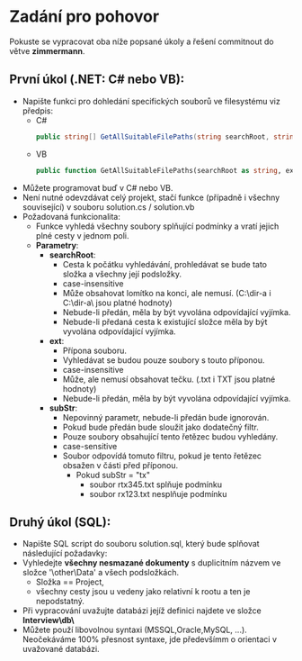 # **Zadání pro pohovor**

Pokuste se vypracovat oba níže popsané úkoly a řešení commitnout do větve **zimmermann**.

## **První úkol (.NET: C# nebo VB):**
-  Napište funkci pro dohledání specifických souborů ve filesystému viz předpis:
   -  C#
        ```csharp
        public string[] GetAllSuitableFilePaths(string searchRoot, string ext, string subStr = ""){}
        ```
   - VB
        ```vb
        public function GetAllSuitableFilePaths(searchRoot as string, ext as string, optional subStr as string = "") as String()
        ```
- Můžete programovat buď v C# nebo VB. 
- Není nutné odevzdávat celý projekt, stačí funkce (případně i všechny související) v souboru solution.cs / solution.vb
- Požadovaná funkcionalita:
  - Funkce vyhledá všechny soubory splňující podmínky a vratí jejich plné cesty v jednom poli. 
  - **Parametry**:
    - **searchRoot**: 
      - Cesta k počátku vyhledávání, prohledávat se bude tato složka a všechny její podsložky.
      - case-insensitive
      - Může obsahovat lomítko na konci, ale nemusí. (C:\dir-a i C:\dir-a\ jsou platné hodnoty) 
      - Nebude-li předán, měla by být vyvolána odpovídající vyjímka.
      - Nebude-li předaná cesta k existující složce měla by být vyvolána odpovídající vyjímka.
    - **ext**: 
      - Přípona souboru. 
      - Vyhledávat se budou pouze soubory s touto příponou.
      - case-insensitive
      - Může, ale nemusí obsahovat tečku. (.txt i TXT jsou platné hodnoty)
      - Nebude-li předán, měla by být vyvolána odpovídající vyjímka.
    - **subStr**:
      - Nepovinný parametr, nebude-li předán bude ignorován.
      - Pokud bude předán bude sloužit jako dodatečný filtr.
      - Pouze soubory obsahující tento řetězec budou vyhledány.
      - case-sensitive
      - Soubor odpovídá tomuto filtru, pokud je tento řetězec obsažen v části před příponou. 
        - Pokud subStr = "tx" 
          - soubor rtx345.txt splňuje podmínku
          - soubor rx123.txt nesplňuje podmínku  

## **Druhý úkol (SQL):**

- Napište SQL script do souboru solution.sql, který bude splňovat následující požadavky:
- Vyhledejte **všechny nesmazané dokumenty** s duplicitním názvem ve složce '\other\Data\' a všech podsložkách. 
  - Složka == Project, 
  - všechny cesty jsou u vedeny jako relativní k rootu a ten je nepodstatný. 
- Při vypracování uvažujte databázi jejíž definici najdete ve složce **Interview\db\\**
- Můžete použí libovolnou syntaxi (MSSQL,Oracle,MySQL, ...). Neočekáváme 100% přesnost syntaxe, jde předevšímm o orientaci v uvažované databázi.


